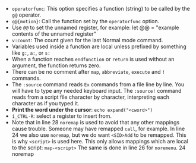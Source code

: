 - ``operatorfunc``: This option specifies a function (string) to be called by the ``g@`` operator.
- `g@{motion}`: Call the function set by the ``operatorfunc`` option.
- Use ``@@`` to set the unnamed register, for example:
        let @@ = "example contents of the unnamed register"
- ``v:count``: The count given for the last Normal mode command.
- Variables used inside a function are local unless prefixed by something like ``g:``, ``a:``, or ``s:``
- When a function reaches ``endfunction`` or ``return`` is used without an argument, the function returns zero.
- There can be no comment after ``map``, ``abbreviate``, ``execute`` and ``!`` commands.
- The ``:source`` command reads ``Ex`` commands from a file line by line.  You will have to type any needed keyboard input.  The ``:source!`` command reads from a script file character by character, interpreting each character as if you typed it.
- **Print the word under the cursor**: ``echo expand("<cword>")``
- ``i_CTRL-R``: select a register to insert from.
- Note that in line 28 ``noremap`` is used to avoid that any other mappings cause trouble.  Someone may have remapped ``call``, for example.  In line 24 we also use ``noremap``, but we do want ``<SID>Add`` to be remapped.  This is why ``<script>`` is used here.  This only allows mappings which are local to the script: ``map-<script>``  The same is done in line 26 for `noremenu`.
        24 noremap <unique> <script> <Plug>TypecorrAdd  <SID>Add
        ...
        28 noremap <SID>Add  :call <SID>Add(expand("<cword>"), 1)<CR>
- **Add a command**:
        38 if !exists(":Correct")
        39      command -nargs=1  Correct  :call s:Add(<q-args>, 0)
        40 endif
- ``unlet``: This is especially useful to clean up used global variables and script-local variables (these are not deleted when the script ends). Function-local variables are automatically deleted when the function ends.
